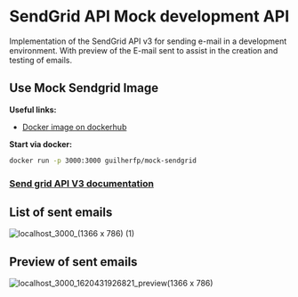 # SendGrid API Mock development API

Implementation of the SendGrid API v3 for sending e-mail in a development environment. With preview of the E-mail sent to assist in the creation and testing of emails.

## Use Mock Sendgrid Image

**Useful links:**

- [Docker image on dockerhub](https://hub.docker.com/r/guilherfp/mock-sendgrid)

**Start via docker:**

```sh
docker run -p 3000:3000 guilherfp/mock-sendgrid
```

### [Send grid API V3 documentation](https://sendgrid.com/docs/api-reference/)

## List of sent emails
![localhost_3000_(1366 x 786) (1)](https://user-images.githubusercontent.com/2766675/117518688-2912d080-af77-11eb-83b6-0cfcd0d9ba12.png)

## Preview of sent emails
![localhost_3000_1620431926821_preview(1366 x 786)](https://user-images.githubusercontent.com/2766675/117518694-2b752a80-af77-11eb-9b3a-d1d9ce55dd4a.png)
